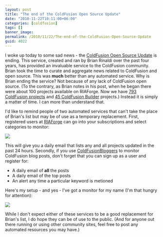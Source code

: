 ```yaml
---
layout: post
title: "The end of the ColdFusion Open Source Update"
date: "2010-11-22T10:11:00+06:00"
categories: [coldfusion]
tags: []
banner_image: 
permalink: /2010/11/22/The-end-of-the-ColdFusion-Open-Source-Update
guid: 4022
---
```


I woke up today to some sad news - the <a href="http://www.remotesynthesis.com/post.cfm/coldfusion-open-source-update-says-goodbye">ColdFusion Open Source Update</a> is ending. This service, created and ran by Brian Rinaldi over the past four years, has provided an invaluable service to the ColdFusion community. Brian took the time to curate and aggregate news related to ColdFusion and open source. This was <b>much</b> better than any automated service. Why is Brian ending the service? Not because of any lack of ColdFusion open source. (To the contrary, as Brian notes in his post, when he began there were about 100 projects available on RIAForge. Now we have <a href="http://www.riaforge.org/index.cfm?event=page.category&id=1">793 ColdFusion projects</a> and <a href="http://www.riaforge.org/index.cfm?event=page.category&id=14">45 ColdFusion Builder</a> projects.) Instead it is simply a matter of time. I can more than understand that. 

I'd like to remind people of two automated services that can't take the place of Brian's list but may be of use as a temporary replacement. First, registered users at <a href="http://www.riaforge.org">RIAForge</a> can go into your subscriptions and select categories to monitor: 

<img src="https://static.raymondcamden.com/images/screen48.png" />

This will give you a daily email that lists any and all projects updated in the past 24 hours. Secondly, if you use <a href="http://www.coldfusionbloggers.org">ColdFusionBloggers</a> to monitor ColdFusion blog posts, don't forget that you can sign up as a user and register for:

<ul>
<li>A daily email of <b>all</b> the posts
<li>A daily email of the top posts
<li>An alert any time a particular keyword is metioned
</ul>

Here's my setup - and yes - I've got a monitor for my name (I'm that hungry for attention):

<img src="https://static.raymondcamden.com/images/cfjedi/screen49.png" />

While I don't expect either of these services to be a good replacement for Brian's list, I do hope they can be of use to the public. (And for anyone out there running or using other community sites, feel free to post any automated resources you may have.)